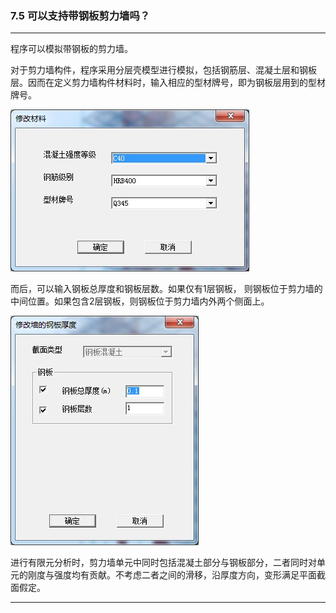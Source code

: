 ﻿### 7.5  可以支持带钢板剪力墙吗？
---

程序可以模拟带钢板的剪力墙。

对于剪力墙构件，程序采用分层壳模型进行模拟，包括钢筋层、混凝土层和钢板层。因而在定义剪力墙构件材料时，输入相应的型材牌号，即为钢板层用到的型材牌号。

![](.\image\7.5-1.jpg)

而后，可以输入钢板总厚度和钢板层数。如果仅有1层钢板， 则钢板位于剪力墙的中间位置。如果包含2层钢板，则钢板位于剪力墙内外两个侧面上。

![](.\image\7.5-2.jpg)

进行有限元分析时，剪力墙单元中同时包括混凝土部分与钢板部分，二者同时对单元的刚度与强度均有贡献。不考虑二者之间的滑移，沿厚度方向，变形满足平面截面假定。

---
